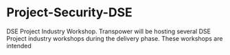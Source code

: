# Project-Security-DSE
DSE Project Industry Workshop. Transpower will be hosting several DSE Project industry workshops during the delivery phase. These workshops are intended 
